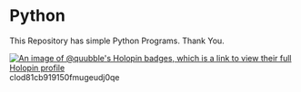 # Python
This Repository has simple Python Programs.
Thank You.

[![An image of @quubble's Holopin badges, which is a link to view their full Holopin profile](https://holopin.me/quubble)](https://holopin.io/@quubble)
clod81cb919150fmugeudj0qe
